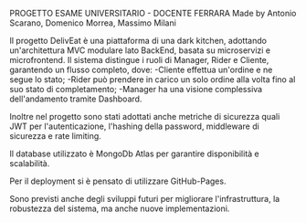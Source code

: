 PROGETTO ESAME UNIVERSITARIO - DOCENTE FERRARA
Made by Antonio Scarano, Domenico Morrea, Massimo Milani

Il progetto DelivEat è una piattaforma di una dark kitchen, adottando un'architettura MVC modulare lato BackEnd, basata su microservizi e microfrontend.
Il sistema distingue i ruoli di Manager, Rider e Cliente, garantendo un flusso completo, dove:
-Cliente effettua un'ordine e ne segue lo stato;
-Rider può prendere in carico un solo ordine alla volta fino al suo stato di completamento;
-Manager ha una visione complessiva dell'andamento tramite Dashboard.

Inoltre nel progetto sono stati adottati anche metriche di sicurezza quali JWT per l'autenticazione, l'hashing della password, middleware di sicurezza e rate limiting.

Il database utilizzato è MongoDb Atlas per garantire disponibilità e scalabilità.

Per il deployment si è pensato di utilizzare GitHub-Pages.

Sono previsti anche degli sviluppi futuri per migliorare l'infrastruttura, la robustezza del sistema, ma anche nuove implementazioni.